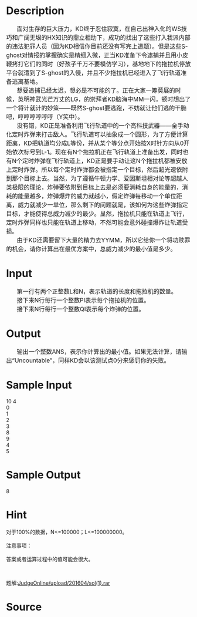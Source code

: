 
# Description

<div class="content"><div></div>
<div style="text-indent: 21.75pt"><span style="font-size: medium">面对生存的巨大压力，KD终于忍住寂寞，在自己出神入化的WS技巧和广阔无垠的HX知识的鼎立相助下，成功的找出了这些打入我派内部的违法犯罪人员（因为KD相信你目前还没有写完上道题）。但是这些S-ghost对情报的掌握确实是精细入微，正当KD准备下令逮捕并且用小皮鞭拷打它们的同时（好孩子千万不要模仿学习），基地地下的拖拉机停放平台就遭到了S-ghost的入侵，并且不少拖拉机已经进入了飞行轨道准备逃离基地。</span></div>
<div style="text-indent: 21.75pt"><span style="font-size: medium">想要追捕已经太迟，想必是不可能的了。正在大家一筹莫展的时候，英明神武光芒万丈的LG，的崇拜者KD脑海中MM一闪，顿时想出了一个将计就计的妙策——既然S-ghost要逃跑，不妨就让他们逃的干脆吧，哼哼哼哼哼哼（Y笑中）。</span></div>
<div style="text-indent: 21.75pt"><span style="font-size: medium">没有错，KD正是准备利用飞行轨道中的一个高科技武器——全手动化定时炸弹来打击敌人。飞行轨道可以抽象成一个圆形，为了方便计算距离，KD把轨道均分成L等份，并从某个等分点开始按X时针方向从0开始依次标号到L-1。现在有N个拖拉机正在飞行轨道上准备出发，同时也有N个定时炸弹在飞行轨道上，KD正是要手动让这N个拖拉机都被安放上定时炸弹。所以每个定时炸弹都会被指定一个目标，然后超光速依附到那个目标上去。当然，为了遵循牛顿力学、爱因斯坦相对论等超越人类极限的理论，炸弹要依附到目标上去是必须要消耗自身的能量的，消耗的能量越多，炸弹爆炸的威力就越小，假定炸弹每移动一个单位距离，威力就减少一单位，那么剩下的问题就是，该如何为这些炸弹指定目标，才能使得总威力减少的最少。显然，拖拉机只能在轨道上飞行，定时炸弹同样也只能在轨道上移动，不然可能会意外碰撞爆炸让轨道受损。</span></div>
<div style="text-indent: 21.75pt"><span style="font-size: medium">由于KD还需要留下大量的精力去YYMM，所以它给你一个将功赎罪的机会，请你计算出在最优方案中，总威力减少的最小值是多少。</span></div></div>

# Input

<div class="content"><div style="text-indent: 21.75pt"><span style="font-size: medium">第一行有两个正整数L和N，表示轨道的长度和拖拉机的数量。</span></div>
<div style="text-indent: 21.75pt"><span style="font-size: medium">接下来N行每行一个整数PI表示每个拖拉机的位置。</span></div>
<div style="text-indent: 21.75pt"><span style="font-size: medium">接下来N行每行一个整数QI表示每个炸弹的位置。</span></div></div>

# Output

<div class="content"><div style="text-indent: 21.75pt"><span style="font-size: medium">输出一个整数ANS，表示你计算出的最小值。如果无法计算，请输出“Uncountable”，同样KD会以该测试点0分来惩罚你的失败。</span></div></div>

# Sample Input

<div class="content"><span class="sampledata">10 4<br/>
0<br/>
1<br/>
2<br/>
3<br/>
8<br/>
9<br/>
4<br/>
5</span></div>

# Sample Output

<div class="content"><span class="sampledata">8</span></div>

# Hint

<div class="content"><p></p><p>对于100%的数据，N&lt;=100000；L&lt;=100000000。<br/><br/>
注意事项：<br/><br/>
答案或者运算过程中的值可能会很大。</p><br/>
<p>题解:<a href="/JudgeOnline/upload/201604/sol(1).rar">JudgeOnline/upload/201604/sol(1).rar</a></p><p></p></div>

# Source

<div class="content"><p><a href="problemset.php?search="></a></p></div>

